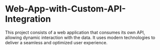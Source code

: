 # Web-App-with-Custom-API-Integration
This project consists of a web application that consumes its own API, allowing dynamic interaction with the data. It uses modern technologies to deliver a seamless and optimized user experience.
